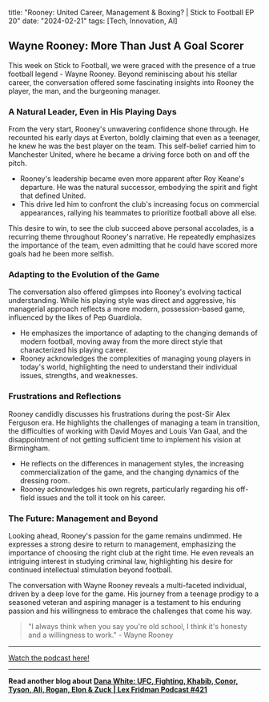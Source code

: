 

title: "Rooney: United Career, Management & Boxing? | Stick to Football EP 20"
date: "2024-02-21"
tags: [Tech, Innovation, AI]


## Wayne Rooney: More Than Just A Goal Scorer

This week on Stick to Football, we were graced with the presence of a true football legend - Wayne Rooney.  Beyond reminiscing about his stellar career, the conversation offered some fascinating insights into Rooney the player, the man, and the burgeoning manager. 

### A Natural Leader, Even in His Playing Days

From the very start, Rooney's unwavering confidence shone through. He recounted his early days at Everton, boldly claiming that even as a teenager, he knew he was the best player on the team. This self-belief carried him to Manchester United, where he became a driving force both on and off the pitch.

* Rooney's leadership became even more apparent after Roy Keane's departure. He was the natural successor, embodying the spirit and fight that defined United. 
* This drive led him to confront the club's increasing focus on commercial appearances, rallying his teammates to prioritize football above all else.  

This desire to win, to see the club succeed above personal accolades, is a recurring theme throughout Rooney's narrative. He repeatedly emphasizes the importance of the team, even admitting that he could have scored more goals had he been more selfish. 

### Adapting to the Evolution of the Game

The conversation also offered glimpses into Rooney's evolving tactical understanding. While his playing style was direct and aggressive, his managerial approach reflects a more modern, possession-based game, influenced by the likes of Pep Guardiola. 

* He emphasizes the importance of adapting to the changing demands of modern football, moving away from the more direct style that characterized his playing career. 
* Rooney acknowledges the complexities of managing young players in today's world, highlighting the need to understand their individual issues, strengths, and weaknesses.

### Frustrations and Reflections

Rooney candidly discusses his frustrations during the post-Sir Alex Ferguson era. He highlights the challenges of managing a team in transition, the difficulties of working with David Moyes and Louis Van Gaal, and the disappointment of not getting sufficient time to implement his vision at Birmingham.

*  He reflects on the differences in management styles, the increasing commercialization of the game, and the changing dynamics of the dressing room. 
*  Rooney acknowledges his own regrets, particularly regarding his off-field issues and the toll it took on his career.

### The Future: Management and Beyond

Looking ahead, Rooney's passion for the game remains undimmed. He expresses a strong desire to return to management, emphasizing the importance of choosing the right club at the right time.  He even reveals an intriguing interest in studying criminal law, highlighting his desire for continued intellectual stimulation beyond football. 

The conversation with Wayne Rooney reveals a multi-faceted individual, driven by a deep love for the game.  His journey from a teenage prodigy to a seasoned veteran and aspiring manager is a testament to his enduring passion and his willingness to embrace the challenges that come his way.  

> "I always think when you say you're old school, I think it's honesty and a willingness to work." - Wayne Rooney

---

<a href="https://youtube.com/watch?v=_5p4LAemduE" target="_blank">Watch the podcast here!</a>


---

**Read another blog about [Dana White: UFC, Fighting, Khabib, Conor, Tyson, Ali, Rogan, Elon & Zuck | Lex Fridman Podcast #421](./20240325-danawhite-lexfridman)**
